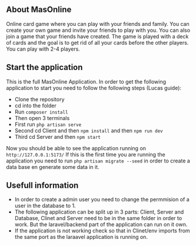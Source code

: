 ## About MasOnline

Online card game where you can play with your friends and family. You can create your own game and invite your friends to play with you. You can also join a game that your friends have created. The game is played with a deck of cards and the goal is to get rid of all your cards before the other players. You can play with 2-4 players.

## Start the application

This is the full MasOnline Application. In order to get the following application to start you need to follow the following steps (Lucas guide):

- Clone the repository
- cd into the folder
- Run `composer install`
- Then open 3 terminals
- First run `php artisan serve`
- Second cd Client and then `npm install` and then `npm run dev`
- Third cd Server and then `npm start`

Now you should be able to see the application running on `http://127.0.0.1:5173/`
If this is the first time you are running the application you need to run `php artisan migrate --seed` in order to create a data base en generate some data in it.


## Usefull information

- In order to create a admin user you need to change the permmision of a user in the database to 1.
- The following application can be split up in 3 parts: Client, Server and Database, Clinet and Server need to be in the same folder in order to work. But the laravel/backend part of the application can run on it own.
- If the application is not working check so that in Clinet/env imports from the same port as the laraavel application is running on.